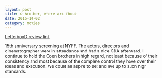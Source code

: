 ```yaml
---
layout: post
title: O Brother, Where Art Thou? 
date: 2015-10-02
category: movies
---
```

 
[LetterboxD review link](http://letterboxd.com/samarthbhaskar/film/o-brother-where-art-thou/)

 15th anniversary screening at NYFF. The actors, directors and cinematographer were in attendance and had a nice Q&A afterward. I continue to hold the Coen brothers in high regard, not least because of their consistency and most because of the complete control they have over their ideas and execution. We could all aspire to set and live up to such high standards. 
